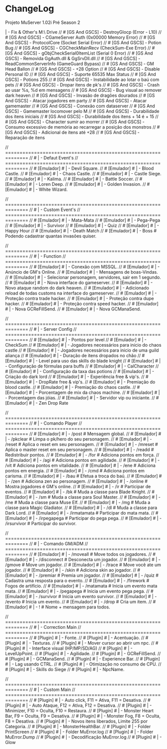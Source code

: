 # ChangeLog
Projeto MuServer 1.02i Pré Season 2

 | - Fix & Other's
 M:\ Drive
// # [GS And GSCS] - DestroyGIocp (Error - L10)
// # [GS And GSCS] - CGameServer Auth (0x00000 Memory Error)
// # [GS And GSCS] - ProtocolCore (Socket Serial Error)
// # [GS And GSCS] - Potion Bug
// # [GS And GSCS] - CGCheckMainRecv (CheckSum-Exe Error)
// # [GS And GSCS] - gObjCheckSerial0ItemList (Serial 0 Error)
// # [GS And GSCS] - Removida GgAuth.dll & GgSrvDll.dll
// # [GS And GSCS] - ReadCommonServerInfo (GameGuard Bypass)
// # [GS And GSCS] - GM Head Ballon
// # [GS And GSCS] - +28 Option
// # [GS And GSCS] - Disable Personal ID
// # [GS And GSCS] - Suporte 65535 Max Status
// # [GS And GSCS] - Potions 255
// # [GS And GSCS] - Instabilidade ao lotar o baú com pets
// # [GS And GSCS] - Dropar itens de pk's
// # [GS And GSCS] - Crash ao usar %s, %d em mensagens
// # [GS And GSCS] - Bug visual ao remover dark heaven
// # [GS And GSCS] - Invasão de dragões dourados
// # [GS And GSCS] - Atacar jogadores em party
// # [GS And GSCS] - Atacar gamemaster
// # [GS And GSCS] - Conexão com dataserver
// # [GS And GSCS] - Gamemaster locomover pelo M
// # [GS And GSCS] - Durabilidade dos itens iniciais
// # [GS And GSCS] - Durabilidade dos itens + 14 é + 15
// # [GS And GSCS] - Character sumir ao morrer
// # [GS And GSCS] - Consumo excessivo de memória ao recarregar a posição dos monstros
// # [GS And GSCS] - Adicional de itens até +28
// # [GS And GSCS] - Reparação de itens

// ==============================================================
// # | - Defaut Event's
// ==============================================================
// # [Emulador] # | - Devil Square.
// # [Emulador] # | - Blood Castle.
// # [Emulador] # | - Chaos Castle.
// # [Emulador] # | - Castle Siege.
// # [Emulador] # | - Kalima.
// # [Emulador] # | - Battle Soccer.
// # [Emulador] # | - Loren Deep.
// # [Emulador] # | - Golden Invasion.
// # [Emulador] # | - White Wizard.

// ==============================================================
// # | - Custom Event's
// ==============================================================
// # [Emulador] # | - Mata-Mata
// # [Emulador] # | - Pega-Pega
// # [Emulador] # | - Survivor
// # [Emulador] # | - Quiz
// # [Emulador] # | - Happy Hour
// # [Emulador] # | - Death Match
// # [Emulador] # | - Boss                       # Podendo cadastrar quantas invasões quiser.

// ==============================================================
// # | - Function
// ==============================================================
// # [Emulador] # | - Conexão com MSSQL.
// # [Emulador] # | - Anúncio de GM's Online.
// # [Emulador] # | - Mensagens de boas-Vindas.
// # [Emulador] # | - Selecionar personagem, servidores, sair em 1 segundo.
// # [Emulador] # | - Nova interface do gameserver.
// # [Emulador] # | - Novo ataque random do dark heaven.
// # [Emulador] # | - Adicionado reload de todas customs na interface do gameserver.
// # [Emulador] # | - Proteção contra trade hacker.
// # [Emulador] # | - Proteção contra dupe hacker.
// # [Emulador] # | - Proteção contra speed hacker.
// # [Emulador] # | - Nova GCReFillSend.
// # [Emulador] # | - Nova GCManaSend.

// ==============================================================
// # | - Server Config
// ==============================================================
// # [Emulador] # | - Pontos por level
// # [Emulador] # | - CheckSum
// # [Emulador] # | - Jogadores necessários para inicio do chaos castle
// # [Emulador] # | - Jogadores necessários para inicio de uma guild aliança
// # [Emulador] # | - Duração de itens dropados no chão
// # [Emulador] # | - Level para uso das skills do blade knight
// # [Emulador] # | - Configuração de fórmulas para buffs
// # [Emulador] # | - CalCharacter
// # [Emulador] # | - Configuração da taxa das potions
// # [Emulador] # | - Criação do dark lord
// # [Emulador] # | - Experiência free & vip's.
// # [Emulador] # | - DropRate free & vip's.
// # [Emulador] # | - Premiação do blood castle.
// # [Emulador] # | - Premiação do chaos castle.
// # [Emulador] # | - Porcentagem de mix da chaos machine.
// # [Emulador] # | - Porcentagem das jóias.
// # [Emulador] # | - Servidor vip ou iniciante.
// # [Emulador] # | - Zen Drop Rate

// ==============================================================
// # | - Comando Player
// ==============================================================
// # [Emulador] # | - /post			 # Mensagem global.
// # [Emulador] # | - /pkclear		         # Limpa o pk/hero do seu personagem.
// # [Emulador] # | - /reset                     # Aplica o reset em seu personagem.
// # [Emulador] # | - /mreset                    # Aplica o master reset em seu personagem.
// # [Emulador] # | - /readd                     # Redistribuir pontos.
// # [Emulador] # | - /for                       # Adiciona pontos em força.
// # [Emulador] # | - /agi                       # Adiciona pontos em agilidade.
// # [Emulador] # | - /vit                       # Adiciona pontos em vitalidade.
// # [Emulador] # | - /ene                       # Adiciona pontos em energia.
// # [Emulador] # | - /cmd                       # Adiciona pontos em carisma.
// # [Emulador] # | - /bau                       # Efetua a troca do baú.
// # [Emulador] # | - /zen                       # Adiciona zen ao personagem.
// # [Emulador] # | - /online                    # Mostra jogadores é GM's online.
// # [Emulador] # | - /ir                        # Participar de eventos.
// # [Emulador] # | - /bk                        # Muda a classe para Blade Knight.
// # [Emulador] # | - /sm                        # Muda a classe para Soul Master.
// # [Emulador] # | - /me                        # Muda a classe para Muse Elf.
// # [Emulador] # | - /mg                        # Muda a classe para Magic Gladiator.
// # [Emulador] # | - /dl                        # Muda a classe para Dark Lord.
// # [Emulador] # | - /irmatamata                # Participar do mata mata.
// # [Emulador] # | - /irpegapega                # Participar do pega pega.
// # [Emulador] # | - /irsurvivor                # Participar do survivor.

// ==============================================================
// # | - Comando GM/ADM
// ==============================================================
// # [Emulador] # | - /moveall		         # Move todos os jogadores.
// # [Emulador] # | - /disconnect                # Desconecta um jogador.
// # [Emulador] # | - /gmove              	 # Move um jogador.
// # [Emulador] # | - /trace       		 # Move você ate um jogador.
// # [Emulador] # | - /skin                      # Adiciona skin ao jogador.
// # [Emulador] # | - /premiar		         # Premia um jogador.
// # [Emulador] # | - /quiz		         # Cadastra uma resposta para o evento.
// # [Emulador] # | - /firework                  # Fogos de artifício.
// # [Emulador] # | - /matamata                  # Inicia um evento mata mata.
// # [Emulador] # | - /pegapega                  # Inicia um evento pega pega.
// # [Emulador] # | - /survivor                  # Inicia um evento survivor.
// # [Emulador] # | - /evento                    # Inicia um evento.
// # [Emulador] # | - /drop                      # Cria um item.
// # [Emulador] # | - !			         # Nome + mensagem para todos.

// ==============================================================
// # | - Correction Main
// ==============================================================
// # [Plugin] # | - Fonte.
// # [Plugin] # | - Acentuação.
// # [Plugin] # | - Texturas.
// # [Plugin] # | - Mover cursor ao abrir um npc.
// # [Plugin] # | - Interface visual (HP/MP/SD/AG)
// # [Plugin] # | - LevelUpPoint.
// # [Plugin] # | - Agilidade.
// # [Plugin] # | - GCReFillSend.
// # [Plugin] # | - GCManaSend.
// # [Plugin] # | - Experience Bar.
// # [Plugin] # | - Lag usando CTRL.
// # [Plugin] # | - Otimização no consumo de CPU.
// # [Plugin] # | - Skills do Siege
// # [Plugin] # | - NpcName.


// ==============================================================
// # | - Custom Main
// ==============================================================
// # [Plugin] # | - Auto click, F11 = Ativa, F11 = Desativa.
// # [Plugin] # | - Auto Ataque, F12 = Ativa, F12 = Desativa.
// # [Plugin] # | - Minimizer, F10 = Oculta, F10 = Restaura.
// # [Plugin] # | - Monster Heart Bar, F9 = Oculta, F9 = Desativa.
// # [Plugin] # | - Monster Fog, F8 = Oculta, F8 = Desativa.
// # [Plugin] # | - Novos itens liberados, Limite 255 por Categoria.
// # [Plugin] # | - MonsterHealthBar.
// # [Plugin] # | - Folder PrintScreen
// # [Plugin] # | - Folder MuError.log
// # [Plugin] # | - Folder MuError.Dump
// # [Plugin] # | - Decodificação MuError.log
// # [Plugin] # | - Glow
